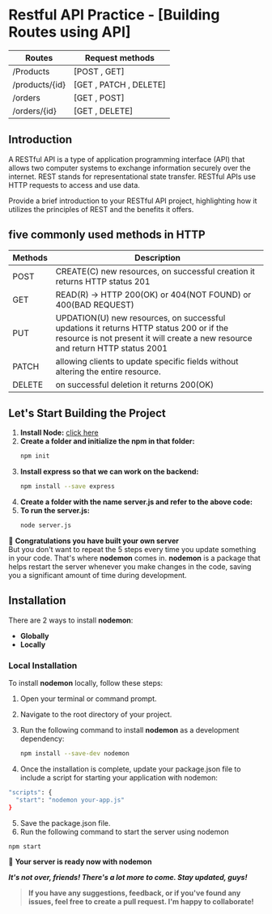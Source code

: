 # Restful API Practice - [Building Routes using API]

| Routes | Request methods |
|----------|----------|
|/Products| [POST , GET] |
|/products/{id}| [GET , PATCH , DELETE] |
|/orders |  [GET , POST] |
|/orders/{id}| [GET , DELETE] |

## Introduction

A RESTful API is a type of application programming interface (API) that allows two computer systems to exchange information securely over the internet. REST stands for representational state transfer. RESTful APIs use HTTP requests to access and use data.

Provide a brief introduction to your RESTful API project, highlighting how it utilizes the principles of REST and the benefits it offers.

## five commonly used methods in HTTP
| Methods      |   Description |
|--------------|---------------|
| POST | CREATE(C) new resources, on successful creation it returns HTTP status 201|
| GET | READ(R) -> HTTP 200(OK) or 404(NOT FOUND) or 400(BAD REQUEST)|
| PUT | UPDATION(U) new resources, on successful updations it returns HTTP status 200 or if the resource is not present it will create a new resource and return HTTP status 2001|
| PATCH |allowing clients to update specific fields without altering the entire resource.|
|DELETE| on successful deletion it returns 200(OK)|

## Let's Start Building the Project
1. **Install Node:**
  [click here](https://nodejs.org/en/download)
2. **Create a folder and initialize the npm in that folder:**
   ```bash
   npm init
   ```
3. **Install express so that we can work on the backend:**
   ```bash
   npm install --save express
   ```
4. **Create a folder with the name server.js and refer to the above code:**
5. **To run the server.js:**
   ```bash
   node server.js
   ```
:tada: **Congratulations you have built your own server**<br/>
But you don't want to repeat the 5 steps every time you update something in your code. That's where **nodemon** comes in.
**nodemon** is a package that helps restart the server whenever you make changes in the code, saving you a significant amount of time during development.

## Installation

There are 2 ways to install **nodemon**:

- **Globally**
- **Locally**

### Local Installation

To install **nodemon** locally, follow these steps:

1. Open your terminal or command prompt.
2. Navigate to the root directory of your project.
3. Run the following command to install **nodemon** as a development dependency:

   ```bash
   npm install --save-dev nodemon
   ```
4. Once the installation is complete, update your package.json file to include a script for starting your application with nodemon:
```bash
"scripts": {
  "start": "nodemon your-app.js"
}
```
5. Save the package.json file.
6. Run the following command to start the server using nodemon
```bash
npm start
```
:tada: **Your server is ready now with nodemon**

**_It's not over, friends! There's a lot more to come. Stay updated, guys!_**
> **If you have any suggestions, feedback, or if you've found any issues, feel free to create a pull request. I'm happy to collaborate!**

